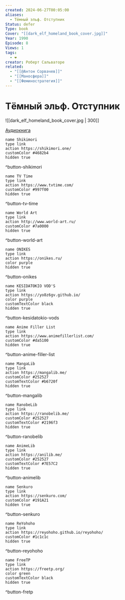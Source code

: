 ```yaml
---
created: 2024-06-27T00:05:00
aliases:
  - Тëмный эльф. Отступник
Status: defer
Type: book
Cover: "[[dark_elf_homeland_book_cover.jpg]]"
Year: 1990
Episode: 8
Views: 1
tags:
  - ❤
creator: Роберт Сальваторе
related:
  - "[[@Антон Сорвачев]]"
  - "[[Маносфера]]"
  - "[[Феминостратегия]]"
---
```


# Тëмный эльф. Отступник

![[dark_elf_homeland_book_cover.jpg | 300]]

[Аудиокнига](https://youtube.com/playlist?list=PLzhKUtFtOoNqhBr3ywyNtNi1HjIo6CUSH&si=HAk9_wQZg_NtGK9U)


```button
name Shikimori
type link
action https://shikimori.one/
customColor #4682b4
hidden true
```
^button-shikimori

```button
name TV Time
type link
action https://www.tvtime.com/
customColor #997f00
hidden true
```
^button-tv-time

```button
name World Art
type link
action http://www.world-art.ru/
customColor #7a0000
hidden true
```
^button-world-art

```button
name ONIKES
type link
action https://onikes.ru/
color purple
hidden true
```
^button-onikes

```button
name KESIDATOKIO VOD'S
type link
action https://yo8z6gv.github.io/
color purple
customTextColor black
hidden true
```
^button-kesidatokio-vods

```button
name Anime Filler List
type link
action https://www.animefillerlist.com/
customColor #da5100
hidden true
```
^button-anime-filler-list

```button
name MangaLib
type link
action https://mangalib.me/
customColor #252527
customTextColor #b6720f
hidden true
```
^button-mangalib

```button
name RanobeLib
type link
action https://ranobelib.me/
customColor #252527
customTextColor #2196f3
hidden true
```
^button-ranobelib

```button
name AnimeLib
type link
action https://anilib.me/
customColor #252527
customTextColor #7E57C2
hidden true
```
^button-animelib

```button
name Senkuro
type link
action https://senkuro.com/
customColor #191A21
hidden true
```
^button-senkuro

```button
name ReYohoho
type link
action https://reyohoho.github.io/reyohoho/
customColor #1c1c1c
hidden true
```
^button-reyohoho

```button
name FreeTP
type link
action https://freetp.org/
color green
customTextColor black
hidden true
```
^button-fretp
